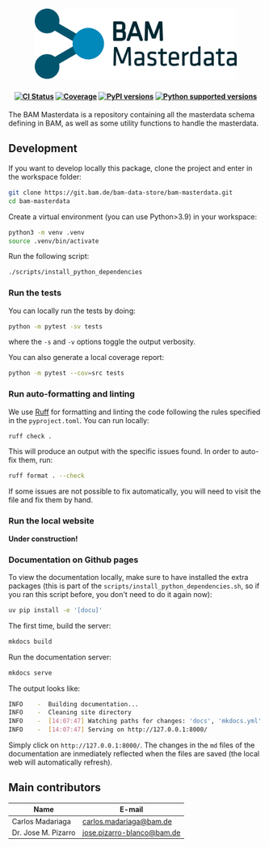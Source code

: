 <h1 align="center">
  <picture>
    <source srcset="https://github.com/BAMresearch/bam-masterdata/raw/main/docs/assets/bammasterdata_blue_transparent_text.png">
    <img src="https://github.com/BAMresearch/bam-masterdata/raw/main/docs/assets/bammasterdata_blue_transparent_text.png"
         alt="BAM Masterdata"
         style="width: 25rem">
  </picture>
</h1>


<h4 align="center">

[![CI Status](https://github.com/BAMresearch/bam-masterdata/actions/workflows/actions.yml/badge.svg)](https://github.com/BAMresearch/bam-masterdata/actions/workflows/actions.yml/badge.svg)
[![Coverage](https://coveralls.io/repos/github/BAMresearch/bam-masterdata/badge.svg?branch=main)](https://coveralls.io/repos/github/BAMresearch/bam-masterdata/badge.svg?branch=main)
[![PyPI versions](https://img.shields.io/pypi/v/bam-masterdata)](https://img.shields.io/pypi/v/bam-masterdata)
[![Python supported versions](https://img.shields.io/pypi/pyversions/bam-masterdata)](https://img.shields.io/pypi/pyversions/bam-masterdata)

</h4>

The BAM Masterdata is a repository containing all the masterdata schema defining in BAM, as well as some utility functions to handle the masterdata.

<!--
## Getting started

 Add here installation instructions once the package is deployed -->

## Development

If you want to develop locally this package, clone the project and enter in the workspace folder:

```sh
git clone https://git.bam.de/bam-data-store/bam-masterdata.git
cd bam-masterdata
```

Create a virtual environment (you can use Python>3.9) in your workspace:

```sh
python3 -m venv .venv
source .venv/bin/activate
```

Run the following script:

```sh
./scripts/install_python_dependencies
```

### Run the tests

You can locally run the tests by doing:

```sh
python -m pytest -sv tests
```

where the `-s` and `-v` options toggle the output verbosity.

You can also generate a local coverage report:

```sh
python -m pytest --cov=src tests
```

### Run auto-formatting and linting

We use [Ruff](https://docs.astral.sh/ruff/) for formatting and linting the code following the rules specified in the `pyproject.toml`. You can run locally:

```sh
ruff check .
```

This will produce an output with the specific issues found. In order to auto-fix them, run:

```sh
ruff format . --check
```

If some issues are not possible to fix automatically, you will need to visit the file and fix them by hand.

### Run the local website

**Under construction!**

<!-- ### Debugging

For interactive debugging of the tests, use `pytest` with the `--pdb` flag. We recommend using an IDE for debugging, e.g., _VSCode_. If that is the case, add the following snippet to your `.vscode/launch.json`:
```json
{
  "configurations": [
      {
        "name": "<descriptive tag>",
        "type": "debugpy",
        "request": "launch",
        "cwd": "${workspaceFolder}",
        "program": "${workspaceFolder}/.pyenv/bin/pytest",
        "justMyCode": true,
        "env": {
            "_PYTEST_RAISE": "1"
        },
        "args": [
            "-sv",
            "--pdb",
            "<path-to-plugin-tests>",
        ]
    }
  ]
}
```

where `<path-to-plugin-tests>` must be changed to the local path to the test module to be debugged.

The settings configuration file `.vscode/settings.json` automatically applies the linting and formatting upon saving the modified file. -->

### Documentation on Github pages

To view the documentation locally, make sure to have installed the extra packages (this is part of the `scripts/install_python_dependencies.sh`, so if you ran this script before, you don't need to do it again now):

```sh
uv pip install -e '[docu]'
```

The first time, build the server:

```sh
mkdocs build
```

Run the documentation server:

```sh
mkdocs serve
```

The output looks like:

```sh
INFO    -  Building documentation...
INFO    -  Cleaning site directory
INFO    -  [14:07:47] Watching paths for changes: 'docs', 'mkdocs.yml'
INFO    -  [14:07:47] Serving on http://127.0.0.1:8000/
```

Simply click on `http://127.0.0.1:8000/`. The changes in the `md` files of the documentation are inmediately reflected when the files are saved (the local web will automatically refresh).

## Main contributors

| Name                | E-mail                                                       |
| ------------------- | ------------------------------------------------------------ |
| Carlos Madariaga    | [carlos.madariaga@bam.de](mailto:carlos.madariaga@bam.de)       |
| Dr. Jose M. Pizarro | [jose.pizarro-blanco@bam.de](mailto:jose.pizarro-blanco@bam.de) |
